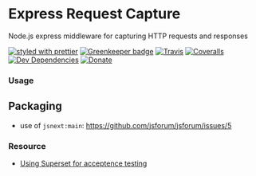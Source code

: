 # Express Request Capture

Node.js express middleware for capturing HTTP requests and responses

[![styled with prettier](https://img.shields.io/badge/styled_with-prettier-ff69b4.svg)](https://github.com/prettier/prettier)
[![Greenkeeper badge](https://badges.greenkeeper.io/nshimiye/express-request-capture.svg)](https://greenkeeper.io/)
[![Travis](https://img.shields.io/travis/nshimiye/express-request-capture.svg)](https://travis-ci.org/nshimiye/express-request-capture)
[![Coveralls](https://img.shields.io/coveralls/nshimiye/express-request-capture.svg)](https://coveralls.io/github/nshimiye/express-request-capture)
[![Dev Dependencies](https://david-dm.org/nshimiye/express-request-capture/dev-status.svg)](https://david-dm.org/nshimiye/express-request-capture?type=dev)
[![Donate](https://img.shields.io/badge/donate-paypal-blue.svg)](https://paypal.me/nshimiye)


### Usage

## Packaging
* use of `jsnext:main`:  https://github.com/jsforum/jsforum/issues/5

### Resource
* [Using Superset for acceptence testing](http://www.albertgao.xyz/2017/05/24/how-to-test-expressjs-with-jest-and-supertest/)
